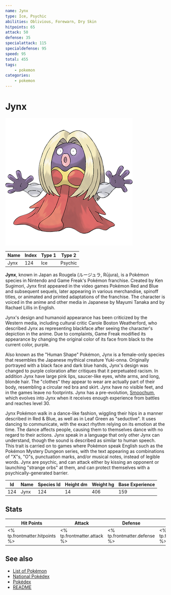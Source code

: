 ```yaml
---
name: Jynx
type: Ice, Psychic
abilities: Oblivious, Forewarn, Dry Skin
hitpoints: 65
attack: 50
defense: 35
specialattack: 115
specialdefense: 95
speed: 95
total: 455
tags:
    - pokemon
categories:
    - pokemon
---
```


# Jynx


![Jynx](images/124.png)

| **Name** | **Index** | **Type 1** | **Type 2** |
|----|----|----|----|
| Jynx | 124 | Ice | Psychic  |

**Jynx**, known in Japan as Rougela (&#x30eb;&#x30fc;&#x30b8;&#x30e5;&#x30e9;, R&#x016b;jura), is a Pok&#x00e9;mon species in Nintendo and Game Freak's Pok&#x00e9;mon franchise. Created by Ken Sugimori, Jynx first appeared in the video games Pok&#x00e9;mon Red and Blue and subsequent sequels, later appearing in various merchandise, spinoff titles, or animated and printed adaptations of the franchise. The character is voiced in the anime and other media in Japanese by Mayumi Tanaka and by Rachael Lillis in English.

Jynx's design and humanoid appearance has been criticized by the Western media, including cultural critic Carole Boston Weatherford, who described Jynx as representing blackface after seeing the character's depiction in the anime. Due to complaints, Game Freak modified its appearance by changing the original color of its face from black to the current color, purple.

Also known as the "Human Shape" Pok&#x00e9;mon, Jynx is a female-only species that resembles the Japanese mythical creature Yuki-onna. Originally portrayed with a black face and dark blue hands, Jynx's design was changed to purple coloration after critiques that it perpetuated racism. In addition Jynx have large pink lips, saucer-like eyes, white arms, and long, blonde hair. The "clothes" they appear to wear are actually part of their body, resembling a circular red bra and skirt. Jynx have no visible feet, and in the games leave no footprints. Jynx has a pre-evolution, [Smoochum](Smoochum.md), which evolves into Jynx when it receives enough experience from battles and reaches level 30.

Jynx Pok&#x00e9;mon walk in a dance-like fashion, wiggling their hips in a manner described in Red & Blue, as well as in Leaf Green as "seductive". It uses dancing to communicate, with the exact rhythm relying on its emotion at the time. The dance affects people, causing them to themselves dance with no regard to their actions. Jynx speak in a language that only other Jynx can understand, though the sound is described as similar to human speech. This trait is carried on to games where Pok&#x00e9;mon speak English such as the Pok&#x00e9;mon Mystery Dungeon series, with the text appearing as combinations of "X"s, "O"s, punctuation marks, and/or musical notes, instead of legible words. Jynx are psychic, and can attack either by kissing an opponent or launching "strange orbs" at them, and can protect themselves with a psychically-generated barrier.



| **Id** | **Name** | **Species Id** | **Height dm** | **Weight hg** | **Base Experience** |
|--------|----------|----------------|------------|------------|---------------------|
| 124 | Jynx | 124 | 14 | 406 | 159 |



## Stats

| **Hit Points** | **Attack** | **Defense** | **Special Attack** | **Special Defense** | **Speed** | **Total** |
|----------------|------------|-------------|--------------------|---------------------|-----------|-----------|
| <% tp.frontmatter.hitpoints %> | <% tp.frontmatter.attack %> | <% tp.frontmatter.defense %> | <% tp.frontmatter.specialattack %> | <% tp.frontmatter.specialdefense %> | <% tp.frontmatter.speed %> | <% tp.frontmatter.total %> |

## See also

- [List of Pokémon](../pokemon.md)
- [National Pokédex](../national_pokedex.md)
- [Pokédex](../pokedex.md)
- [README](../README.md)

